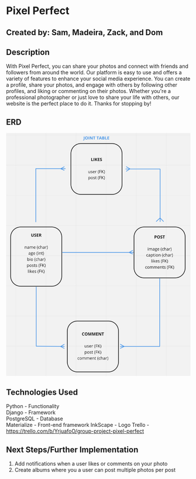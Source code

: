 # Pixel Perfect
## Created by: Sam, Madeira, Zack, and Dom

## Description
With Pixel Perfect, you can share your photos and connect with friends and followers from around the world. Our platform is easy to use and offers a variety of features to enhance your social media experience. You can create a profile, share your photos, and engage with others by following other profiles, and liking or commenting on their photos. Whether you're a professional photographer or just love to share your life with others, our website is the perfect place to do it. Thanks for stopping by!

## ERD

![ERD](./main_app/static/images/erd.png)

## Technologies Used
Python - Functionality <br>
Django - Framework <br>
PostgreSQL - Database <br>
Materialize - Front-end framework
InkScape - Logo
Trello - https://trello.com/b/YrjuafoO/group-project-pixel-perfect

## Next Steps/Further Implementation
1. Add notifications when a user likes or comments on your photo
2. Create albums where you a user can post multiple photos per post